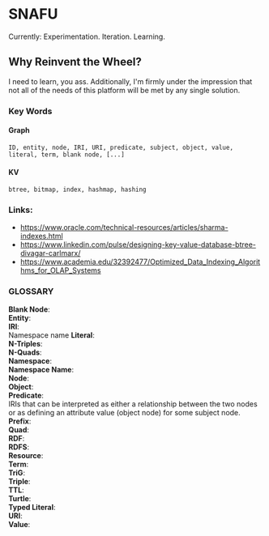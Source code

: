 # SNAFU
Currently: Experimentation. Iteration. Learning.  

## Why Reinvent the Wheel? 
I need to learn, you ass. Additionally, I'm firmly under the impression that not all of the needs of this platform will be met by any single solution. 

### Key Words
#### Graph  
    ID, entity, node, IRI, URI, predicate, subject, object, value, literal, term, blank node, [...]
#### KV  
    btree, bitmap, index, hashmap, hashing

### Links:
- https://www.oracle.com/technical-resources/articles/sharma-indexes.html
- https://www.linkedin.com/pulse/designing-key-value-database-btree-divagar-carlmarx/
- https://www.academia.edu/32392477/Optimized_Data_Indexing_Algorithms_for_OLAP_Systems

### GLOSSARY
**Blank Node**:  
**Entity**:  
**IRI**:  
    Namespace name
**Literal**:  
**N-Triples**:  
**N-Quads**:  
**Namespace**:  
**Namespace Name**:  
**Node**:  
**Object**:  
**Predicate**:  
    IRIs that can be interpreted as either a relationship between the two nodes or as defining an attribute value (object node) for some subject node.  
**Prefix**:  
**Quad**:  
**RDF**:  
**RDFS**:  
**Resource**:  
**Term**:  
**TriG**:  
**Triple**:  
**TTL**:  
**Turtle**:  
**Typed Literal**:  
**URI**:  
**Value**:  
